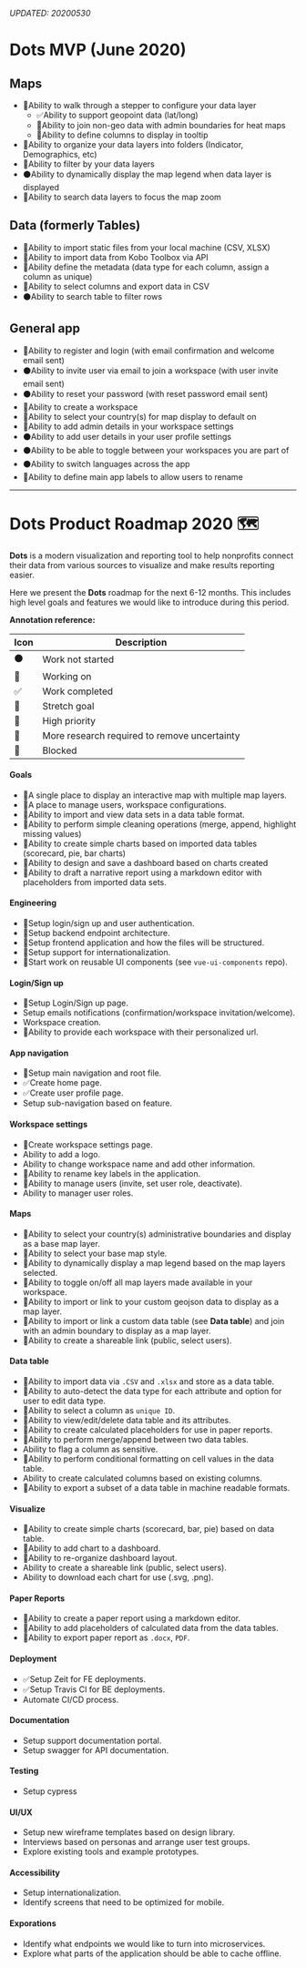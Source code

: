 _UPDATED: 20200530_

# Dots MVP (June 2020)

## Maps
* 🌲Ability to walk through a stepper to configure your data layer
    * ✅Ability to support geopoint data (lat/long)
    * 🏃Ability to join non-geo data with admin boundaries for heat maps
    * 🏃Ability to define columns to display in tooltip
* 🌲Ability to organize your data layers into folders (Indicator, Demographics, etc)
* 🏃Ability to filter by your data layers
* ⚫️Ability to dynamically display the map legend when data layer is displayed
* 🚀Ability to search data layers to focus the map zoom

## Data (formerly Tables)
* 🏃Ability to import static files from your local machine (CSV, XLSX)
* 🏃Ability to import data from Kobo Toolbox via API
* 🌲Ability define the metadata (data type for each column, assign a column as unique)
* 🚀Ability to select columns and export data in CSV
* ⚫️Ability to search table to filter rows

## General app
* 🏃Ability to register and login (with email confirmation and welcome email sent)
* ⚫️Ability to invite user via email to join a workspace (with user invite email sent)
* ⚫️Ability to reset your password (with reset password email sent)
* 🏃Ability to create a workspace
* 🌲Ability to select your country(s) for map display to default on
* 🏃Ability to add admin details in your workspace settings
* ⚫️Ability to add user details in your user profile settings
* ⚫️Ability to be able to toggle between your workspaces you are part of
* ⚫️Ability to switch languages across the app
* 🚀Ability to define main app labels to allow users to rename

---

# Dots Product Roadmap 2020 🗺️

**Dots** is a modern visualization and reporting tool to help nonprofits connect their data from various sources to visualize and make results reporting easier.

Here we present the **Dots** roadmap for the next 6-12 months. This includes high level goals and features we would like to introduce during this period.

**Annotation reference:**

|Icon|Description| 
|--|--|
|⚫️|Work not started|
|🏃|Working on|
|✅|Work completed|
|🚀|Stretch goal|
|🌲|High priority|
|🔵|More research required to remove uncertainty|
|🔴|Blocked|

#### Goals
* 🌲A single place to display an interactive map with multiple map layers.
* 🌲A place to manage users, workspace configurations.
* 🌲Ability to import and view data sets in a data table format.
* 🚀Ability to perform simple cleaning operations (merge, append, highlight missing values)
* 🔵Ability to create simple charts based on imported data tables (scorecard, pie, bar charts)
* 🔵Ability to design and save a dashboard based on charts created
* 🔵Ability to draft a narrative report using a markdown editor with placeholders from imported data sets.

#### Engineering
* 🏃Setup login/sign up and user authentication.
* 🏃Setup backend endpoint architecture.
* 🏃Setup frontend application and how the files will be structured.
* 🏃Setup support for internationalization.
* 🏃Start work on reusable UI components (see `vue-ui-components` repo).

#### Login/Sign up
* 🏃Setup Login/Sign up page.
* Setup emails notifications (confirmation/workspace invitation/welcome).
* Workspace creation.
* 🚀Ability to provide each workspace with their personalized url.

#### App navigation
* 🏃Setup main navigation and root file.
* ✅Create home page.
* ✅Create user profile page.
* Setup sub-navigation based on feature.

#### Workspace settings
* 🏃Create workspace settings page.
* Ability to add a logo.
* Ability to change workspace name and add other information.
* 🌲Ability to rename key labels in the application.
* 🌲Ability to manage users (invite, set user role, deactivate).
* Ability to manager user roles.

#### Maps
* 🌲Ability to select your country(s) administrative boundaries and display as a base map layer.
* 🚀Ability to select your base map style.
* 🌲Ability to dynamically display a map legend based on the map layers selected.
* 🌲Ability to toggle on/off all map layers made available in your workspace.
* 🌲Ability to import or link to your custom geojson data to display as a map layer.
* 🚀Ability to import or link a custom data table (see **Data table**) and join with an admin boundary to display as a map layer.
* 🚀Ability to create a shareable link (public, select users).

#### Data table
* 🌲Ability to import data via `.CSV` and `.xlsx` and store as a data table.
* 🔵Ability to auto-detect the data type for each attribute and option for user to edit data type.
* 🌲Ability to select a column as `unique ID`.
* 🌲Ability to view/edit/delete data table and its attributes.
* 🔵Ability to create calculated placeholders for use in paper reports.
* 🚀Ability to perform merge/append between two data tables.
* Ability to flag a column as sensitive.
* 🚀Ability to perform conditional formatting on cell values in the data table.
* Ability to create calculated columns based on existing columns.
* 🔵Ability to export a subset of a data table in machine readable formats.

#### Visualize
* 🌲Ability to create simple charts (scorecard, bar, pie) based on data table.
* 🌲Ability to add chart to a dashboard.
* 🚀Ability to re-organize dashboard layout.
* Ability to create a shareable link (public, select users).
* Ability to download each chart for use (.svg, .png).

#### Paper Reports
* 🌲Ability to create a paper report using a markdown editor.
* 🚀Ability to add placeholders of calculated data from the data tables.
* 🌲Ability to export paper report as `.docx`, `PDF`.

#### Deployment
* ✅Setup Zeit for FE deployments.
* ✅Setup Travis CI for BE deployments.
* Automate CI/CD process.

#### Documentation
* Setup support documentation portal.
* Setup swagger for API documentation.

#### Testing
* Setup cypress

#### UI/UX
* Setup new wireframe templates based on design library.
* Interviews based on personas and arrange user test groups.
* Explore existing tools and example prototypes.

#### Accessibility
* Setup internationalization.
* Identify screens that need to be optimized for mobile.

#### Exporations
* Identify what endpoints we would like to turn into microservices.
* Explore what parts of the application should be able to cache offline.